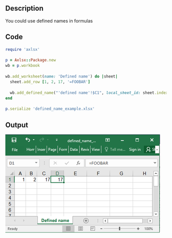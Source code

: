 ## Description

You could use defined names in formulas

## Code

```ruby
require 'axlsx'

p = Axlsx::Package.new
wb = p.workbook

wb.add_worksheet(name: 'Defined name') do |sheet|
  sheet.add_row [1, 2, 17, '=FOOBAR']

  wb.add_defined_name("'defined name'!$C1", local_sheet_id: sheet.index, name: 'FOOBAR')
end

p.serialize 'defined_name_example.xlsx'
```

## Output

![Output](images/defined_name_example.png "Output")

